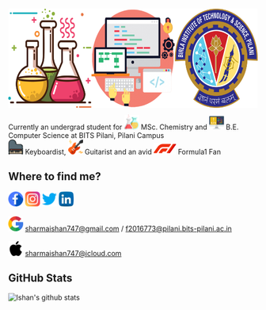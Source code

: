 <p align="center">
<img src="https://github.com/iamishansharma/iamishansharma/blob/master/Banner.jpg" align="center" width="600" height="200">
</p>

Currently an undergrad student for <img src="https://github.com/iamishansharma/iamishansharma/blob/master/Icons/flask.png" width="30" height="30"> MSc. Chemistry and <img src="https://github.com/iamishansharma/iamishansharma/blob/master/Icons/monitor.png" width="30" height="28"> B.E. Computer Science at BITS Pilani, Pilani Campus
<br /> <img src="https://github.com/iamishansharma/iamishansharma/blob/master/Icons/piano.png" width="30" height="30"> Keyboardist, <img src="https://github.com/iamishansharma/iamishansharma/blob/master/Icons/electric-guitar.png" width="30" height="30"> Guitarist and an avid   <img src="https://github.com/iamishansharma/iamishansharma/blob/master/Icons/f1.png" width="45" height="23"> Formula1 Fan

## Where to find me?

[<img src="https://github.com/iamishansharma/iamishansharma/blob/master/Icons/facebook.png" width="30" height="30">](https://www.facebook.com/Capt.ishan.sharma/) [<img src="https://github.com/iamishansharma/iamishansharma/blob/master/Icons/instagram-sketched.png" width="30" height="30">](https://www.instagram.com/captainishansharma/) 
[<img src="https://github.com/iamishansharma/iamishansharma/blob/master/Icons/twitter.png" width="30" height="30">](https://twitter.com/iamishansharma)
[<img src="https://github.com/iamishansharma/iamishansharma/blob/master/Icons/linkedin.png" width="30" height="30">](https://www.linkedin.com/in/iamishansharma/)<br />
<br /> <img src="https://github.com/iamishansharma/iamishansharma/blob/master/Icons/brands-and-logotypes.png" width="30" height="30"> sharmaishan747@gmail.com / f2016773@pilani.bits-pilani.ac.in <br />
<br /> <img src="https://github.com/iamishansharma/iamishansharma/blob/master/Icons/company.png" width="30" height="30"> sharmaishan747@icloud.com

## GitHub Stats

![Ishan's github stats](https://github-readme-stats.vercel.app/api?username=iamishansharma&show_icons=true&theme=radical&count_private=true&hide=contribs,issues,stars)

